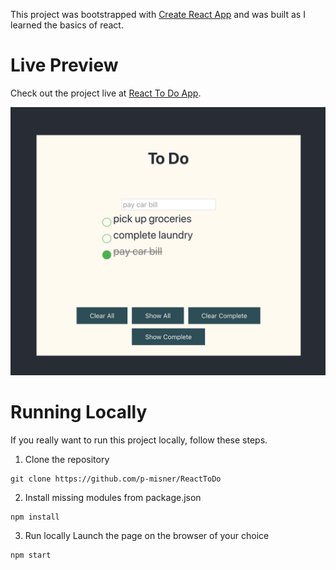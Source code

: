 This project was bootstrapped with [Create React App](https://github.com/facebook/create-react-app) and was built as I learned the basics of react.

# Live Preview

Check out the project live at [React To Do App](https://p-misner.github.io/ReactToDo/).

![still image of the To Do app interface](./images/todo.png)

# Running Locally

If you really want to run this project locally, follow these steps.

1. Clone the repository

```
git clone https://github.com/p-misner/ReactToDo
```

2. Install missing modules from package.json

```
npm install
```

3. Run locally
   Launch the page on the browser of your choice

```
npm start
```
